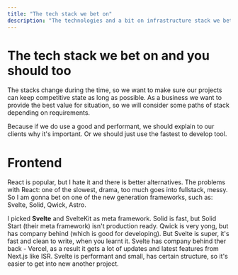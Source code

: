 ```yaml
---
title: "The tech stack we bet on"
description: "The technologies and a bit on infrastructure stack we bet on as Flurium agency."
---
```


# The tech stack we bet on and you should too

The stacks change during the time, so we want to make sure our projects can keep competitive state as long as possible.
As a business we want to provide the best value for situation,
so we will consider some paths of stack depending on requirements.

Because if we do use a good and performant, we should explain to our clients why it's important.
Or we should just use the fastest to develop tool.

# Frontend

React is popular, but I hate it and there is better alternatives.
The problems with React: one of the slowest, drama, too much goes into fullstack, messy.
So I am gonna bet on one of the new generation frameworks, such as: Svelte, Solid, Qwick, Astro.

I picked **Svelte** and SvelteKit as meta framework.
Solid is fast, but Solid Start (their meta framework) isn't production ready.
Qwick is very yong, but has company behind (which is good for developing).
But Svelte is super, it's fast and clean to write, when you learnt it.
Svelte has company behind ther back - Vercel, as a result it gets a lot of updates and latest features from Next.js like ISR.
Svelte is performant and small, has certain structure, so it's easier to get into new another project.
